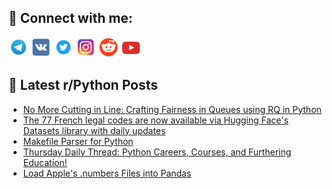 ## 🔎 Connect with me:
[<img src="https://github.com/bullbesh/bullbesh/blob/main/images/Telegram.png" width="32" height="32" />](https://t.me/bullbesh)
[<img src="https://github.com/bullbesh/bullbesh/blob/main/images/VK.png" width="32" height="32" />](https://vk.com/bullbesh)
[<img src="https://github.com/bullbesh/bullbesh/blob/main/images/Twitter.png" width="32" height="32" />](https://twitter.com/bullbesh1)
[<img src="https://github.com/bullbesh/bullbesh/blob/main/images/Instagram.png" width="32" height="32" />](https://www.instagram.com/bullbesh)
[<img src="https://github.com/bullbesh/bullbesh/blob/main/images/Reddit.png" width="32" height="32" />](https://www.reddit.com/user/bullbesh)
[<img src="https://github.com/bullbesh/bullbesh/blob/main/images/YouTube.png" width="32" height="32" />](https://www.youtube.com/channel/UCtfjRs6uzgq5mfm8S06WTcg)

## 📕 Latest r/Python Posts
<!-- BLOG-POST-LIST:START -->
- [No More Cutting in Line: Crafting Fairness in Queues using RQ in Python](https://www.reddit.com/r/Python/comments/1bpuej9/no_more_cutting_in_line_crafting_fairness_in/)
- [The 77 French legal codes are now available via Hugging Face&#39;s Datasets library with daily updates](https://www.reddit.com/r/Python/comments/1bppqlx/the_77_french_legal_codes_are_now_available_via/)
- [Makefile Parser for Python](https://www.reddit.com/r/Python/comments/1bpkn75/makefile_parser_for_python/)
- [Thursday Daily Thread: Python Careers, Courses, and Furthering Education!](https://www.reddit.com/r/Python/comments/1bph9qb/thursday_daily_thread_python_careers_courses_and/)
- [Load Apple&#39;s .numbers Files into Pandas](https://www.reddit.com/r/Python/comments/1bpdzfp/load_apples_numbers_files_into_pandas/)
<!-- BLOG-POST-LIST:END -->
